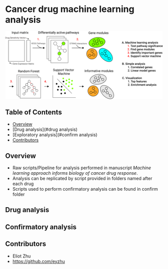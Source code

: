 # Cancer drug machine learning analysis 

<img align="center" src="images/ML_fig1.jpg">

## Table of Contents

* [Overview](#overview)
* [Drug analysis](#drug analysis)
* [Exploratory analysis](#confirm analysis)
* [Contributors](#contributors)

## Overview
* Raw scripts/Pipeline for analysis performed in manuscript *Machine learning approach informs biology of cancer drug response*.
* Analysis can be replicated by script provided in folders named after each drug
* Scripts used to perform confirmatory analysis can be found in confirm folder

## Drug analysis

## Confirmatory analysis

## Contributors 
* Eliot Zhu
* https://github.com/eyzhu
